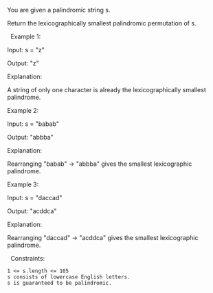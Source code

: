 You are given a palindromic string s.

Return the lexicographically smallest palindromic permutation of s.

 
Example 1:


Input: s = "z"

Output: "z"

Explanation:

A string of only one character is already the lexicographically smallest palindrome.


Example 2:


Input: s = "babab"

Output: "abbba"

Explanation:

Rearranging "babab" → "abbba" gives the smallest lexicographic palindrome.


Example 3:


Input: s = "daccad"

Output: "acddca"

Explanation:

Rearranging "daccad" → "acddca" gives the smallest lexicographic palindrome.


 
Constraints:


	1 <= s.length <= 105
	s consists of lowercase English letters.
	s is guaranteed to be palindromic.

